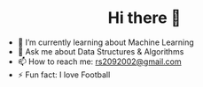 <h1 style="text-align:center;"> Hi there 👋 </h1>

- 🌱 I’m currently learning about Machine Learning
- 💬 Ask me about Data Structures & Algorithms
- 📫 How to reach me: rs2092002@gmail.com
- ⚡ Fun fact: I love Football 

<!--

- 🔭 I’m currently working on 

- 👯 I’m looking to collaborate on ...
- 🤔 I’m looking for help with ...


- 😄 Pronouns: ...

-->
